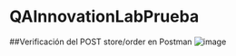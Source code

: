 # QAInnovationLabPrueba

##Verificación del POST store/order en Postman
![image](https://github.com/user-attachments/assets/2292ecb8-6fec-41c7-89ac-d7136ee0ae1e)


